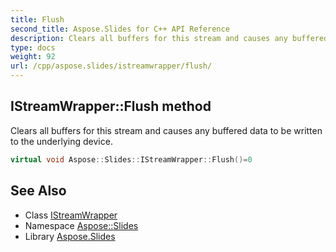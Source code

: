 ```yaml
---
title: Flush
second_title: Aspose.Slides for C++ API Reference
description: Clears all buffers for this stream and causes any buffered data to be written to the underlying device.
type: docs
weight: 92
url: /cpp/aspose.slides/istreamwrapper/flush/
---
```

## IStreamWrapper::Flush method


Clears all buffers for this stream and causes any buffered data to be written to the underlying device.

```cpp
virtual void Aspose::Slides::IStreamWrapper::Flush()=0
```

## See Also

* Class [IStreamWrapper](../)
* Namespace [Aspose::Slides](../../)
* Library [Aspose.Slides](../../../)
